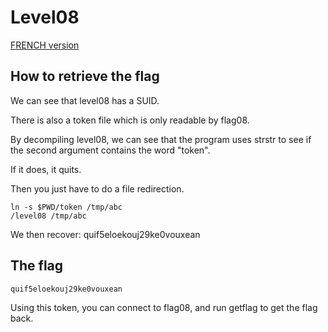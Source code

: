 # Level08

[FRENCH version](README.md)

## How to retrieve the flag

We can see that level08 has a SUID.

There is also a token file which is only readable by flag08.

By decompiling level08, we can see that the program uses strstr to see if the second argument contains the word "token".

If it does, it quits. 

Then you just have to do a file redirection.

```
ln -s $PWD/token /tmp/abc
/level08 /tmp/abc
```

We then recover: quif5eloekouj29ke0vouxean

## The flag
```
quif5eloekouj29ke0vouxean
```

Using this token, you can connect to flag08, and run getflag to get the flag back.